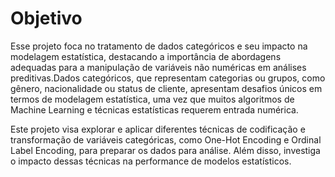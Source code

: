 # Objetivo
Esse projeto  foca  no  tratamento  de  dados  categóricos  e  seu  impacto  na  modelagem estatística, destacando a importância de abordagens adequadas para a manipulação de variáveis não numéricas em análises preditivas.Dados categóricos, que representam categorias ou grupos, como  gênero,  nacionalidade  ou  status  de  cliente,  apresentam  desafios  únicos  em  termos  de modelagem  estatística,  uma  vez  que  muitos  algoritmos  de  Machine  Learning  e  técnicas estatísticas requerem entrada numérica.

Este projeto visa explorar e aplicar diferentes técnicas de codificação e transformação de variáveis categóricas, como One-Hot Encoding e Ordinal Label Encoding, para preparar os dados para  análise.  Além  disso,  investiga  o  impacto  dessas  técnicas  na  performance  de  modelos estatísticos.